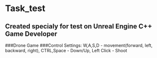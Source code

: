 # Task_test
## Created specialy for test on Unreal Engine C++ Game Developer
###Drone Game
###Control Settings: W,A,S,D - movement(forward, left, backward, right), CTRL,Space - Down/Up, Left Click - Shoot 
  
